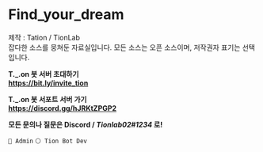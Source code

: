 # Find_your_dream 
제작 : Tation  / TionLab  
잡다한 소스를 뭉쳐둔 자료실입니다.
모든 소스는 오픈 소스이며, 저작권자 표기는 선택입니다.
  
**T._.on 봇 서버 초대하기**  
**__https://bit.ly/invite_tion__**
  
**T._.on 봇 서포트 서버 가기**   
**__https://discord.gg/hJRKtZPGP2__**   
  
**모든 문의나 질문은 Discord / *Tionlab02#1234* 로!**

``` 🔴 Admin ```  ``` ⚪ Tion Bot Dev ```
